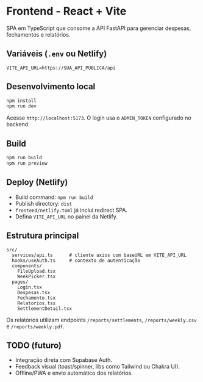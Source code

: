 ﻿# Frontend - React + Vite

SPA em TypeScript que consome a API FastAPI para gerenciar despesas, fechamentos e relatórios.

## Variáveis (`.env` ou Netlify)

```
VITE_API_URL=https://SUA_API_PUBLICA/api
```

## Desenvolvimento local

```bash
npm install
npm run dev
```

Acesse `http://localhost:5173`. O login usa o `ADMIN_TOKEN` configurado no backend.

## Build

```bash
npm run build
npm run preview
```

## Deploy (Netlify)

- Build command: `npm run build`
- Publish directory: `dist`
- `frontend/netlify.toml` já inclui redirect SPA.
- Defina `VITE_API_URL` no painel da Netlify.

## Estrutura principal

```
src/
  services/api.ts      # cliente axios com baseURL em VITE_API_URL
  hooks/useAuth.ts     # contexto de autenticação
  components/
    FileUpload.tsx
    WeekPicker.tsx
  pages/
    Login.tsx
    Despesas.tsx
    Fechamento.tsx
    Relatorios.tsx
    SettlementDetail.tsx
```

Os relatórios utilizam endpoints `/reports/settlements`, `/reports/weekly.csv` e `/reports/weekly.pdf`.

## TODO (futuro)

- Integração direta com Supabase Auth.
- Feedback visual (toast/spinner, libs como Tailwind ou Chakra UI).
- Offline/PWA e envio automático dos relatórios.
